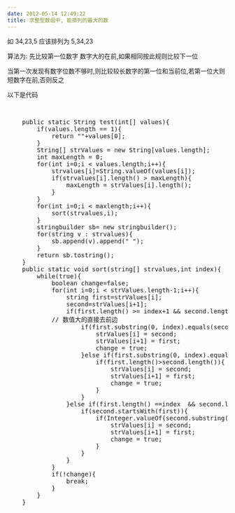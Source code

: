 ```yaml
---
date: 2012-05-14 12:49:22
title: 求整型数组中, 能排列的最大的数
---
```



<p>
	如 34,23,5 应该排列为 5,34,23
</p>
<p>
	算法为: 先比较第一位数字 数字大的在前,如果相同按此规则比较下一位
</p>
<p>
	当第一次发现有数字位数不够时,则比较较长数字的第一位和当前位,若第一位大则短数字在前,否则反之
</p>
<p>
	以下是代码
</p>
<p>
	<br />
</p>
<pre class="prettyprint lang-java linenums">
	public static String test(int[] values){
		if(values.length == 1){
			return ""+values[0];
		}
		String[] strValues = new String[values.length];
		int maxLength = 0;
		for(int i=0;i &lt; values.length;i++){ 
			strvalues[i]=String.valueOf(values[i]);
			if(strvalues[i].length() > maxLength){
				maxLength = strValues[i].length();
			}
		}
		for(int i=0;i &lt; maxlength;i++){ 
			sort(strvalues,i); 
		} 
		stringbuilder sb= new stringbuilder();
		for(string v : strvalues){
			sb.append(v).append(" "); 
		}
		return sb.tostring();
	}
	public static void sort(string[] strvalues,int index){
		while(true){ 
			boolean change=false; 
			for(int i=0;i &lt; strValues.length-1;i++){
				string first=strValues[i];
				second=strValues[i+1]; 
				if(first.length() &gt;= index+1 &amp;&amp; second.length() &gt;= index+1){
			// 数值大的直接去前边
					if(first.substring(0, index).equals(second.substring(0,index)) &amp;&amp; Integer.valueOf(first.substring(index,index+1)) &lt; Integer.valueOf(second.substring(index,index+1))){
						strValues[i] = second;
						strValues[i+1] = first;
						change = true;
					}else if(first.substring(0, index).equals(second.substring(0,index)) &amp;&amp;  Integer.valueOf(first.substring(index,index+1)) == Integer.valueOf(second.substring(index,index+1))){
						if(first.length()&gt;second.length()){
							strValues[i] = second;
							strValues[i+1] = first;
							change = true;
						}
					}
				}else if(first.length() ==index  &amp;&amp; second.length() &gt;index){
					if(second.startsWith(first)){
						if(Integer.valueOf(second.substring(0,1)) &lt; Integer.valueOf(second.substring(index,index+1))){
							strValues[i] = second;
							strValues[i+1] = first;
							change = true;
						}
					}
				}
			}
			if(!change){
				break;
			}
		}
	}
</pre>
<p>
	<br />
</p>